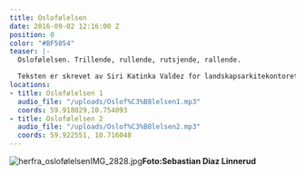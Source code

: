 ```yaml
---
title: Oslofølelsen
date: 2016-09-02 12:16:00 Z
position: 0
color: "#BF5054"
teaser: |-
  Oslofølelsen. Trillende, rullende, rutsjende, rallende.

  Teksten er skrevet av Siri Katinka Valdez for landskapsarkitekontoret La la Tøyen.
locations:
- title: Oslofølelsen 1
  audio_file: "/uploads/Oslof%C3%B8lelsen1.mp3"
  coords: 59.918029,10.754093
- title: Oslofølelsen 2
  audio_file: "/uploads/Oslof%C3%B8lelsen2.mp3"
  coords: 59.922551, 10.716048
---
```


![herfra_oslofølelsenIMG_2828.jpg](/uploads/herfra_oslof%C3%B8lelsenIMG_2828.jpg)**Foto:Sebastian Diaz Linnerud**
